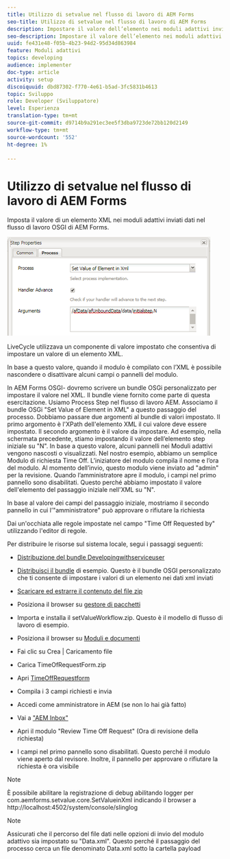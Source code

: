 ```yaml
---
title: Utilizzo di setvalue nel flusso di lavoro di AEM Forms
seo-title: Utilizzo di setvalue nel flusso di lavoro di AEM Forms
description: Impostare il valore dell’elemento nei moduli adattivi inviati dati in AEM Forms OSGI
seo-description: Impostare il valore dell’elemento nei moduli adattivi inviati dati in AEM Forms OSGI
uuid: fe431e48-f05b-4b23-94d2-95d34d863984
feature: Moduli adattivi
topics: developing
audience: implementer
doc-type: article
activity: setup
discoiquuid: dbd87302-f770-4e61-b5ad-3fc5831b4613
topic: Sviluppo
role: Developer (Sviluppatore)
level: Esperienza
translation-type: tm+mt
source-git-commit: d9714b9a291ec3ee5f3dba9723de72bb120d2149
workflow-type: tm+mt
source-wordcount: '552'
ht-degree: 1%

---
```



# Utilizzo di setvalue nel flusso di lavoro di AEM Forms

Imposta il valore di un elemento XML nei moduli adattivi inviati dati nel flusso di lavoro OSGI di AEM Forms.

![SetValue](assets/setvalue.png)

LiveCycle utilizzava un componente di valore impostato che consentiva di impostare un valore di un elemento XML.

In base a questo valore, quando il modulo è compilato con l’XML è possibile nascondere o disattivare alcuni campi o pannelli del modulo.

In AEM Forms OSGI- dovremo scrivere un bundle OSGi personalizzato per impostare il valore nel XML. Il bundle viene fornito come parte di questa esercitazione.
Usiamo Process Step nel flusso di lavoro AEM. Associamo il bundle OSGi &quot;Set Value of Element in XML&quot; a questo passaggio del processo.
Dobbiamo passare due argomenti al bundle di valori impostato. Il primo argomento è l&#39;XPath dell&#39;elemento XML il cui valore deve essere impostato. Il secondo argomento è il valore da impostare.
Ad esempio, nella schermata precedente, stiamo impostando il valore dell’elemento step iniziale su &quot;N&quot;.
In base a questo valore, alcuni pannelli nei Moduli adattivi vengono nascosti o visualizzati.
Nel nostro esempio, abbiamo un semplice Modulo di richiesta Time Off. L’iniziatore del modulo compila il nome e l’ora del modulo. Al momento dell’invio, questo modulo viene inviato ad &quot;admin&quot; per la revisione. Quando l’amministratore apre il modulo, i campi nel primo pannello sono disabilitati. Questo perché abbiamo impostato il valore dell&#39;elemento del passaggio iniziale nell&#39;XML su &quot;N&quot;.

In base al valore dei campi del passaggio iniziale, mostriamo il secondo pannello in cui l’&quot;amministratore&quot; può approvare o rifiutare la richiesta

Dai un&#39;occhiata alle regole impostate nel campo &quot;Time Off Requested by&quot; utilizzando l&#39;editor di regole.

Per distribuire le risorse sul sistema locale, segui i passaggi seguenti:

* [Distribuzione del bundle Developingwithserviceuser](/help/forms/assets/common-osgi-bundles/DevelopingWithServiceUser.jar)

* [Distribuisci il bundle](/help/forms/assets/common-osgi-bundles/SetValueApp.core-1.0-SNAPSHOT.jar) di esempio. Questo è il bundle OSGI personalizzato che ti consente di impostare i valori di un elemento nei dati xml inviati

* [Scaricare ed estrarre il contenuto del file zip](assets/setvalueassets.zip)
* Posiziona il browser su [gestore di pacchetti](http://localhost:4502/crx/packmgr/index.jsp)
* Importa e installa il setValueWorkflow.zip. Questo è il modello di flusso di lavoro di esempio.
* Posiziona il browser su [Moduli e documenti](http://localhost:4502/aem/forms.html/content/dam/formsanddocuments)
* Fai clic su Crea | Caricamento file
* Carica TimeOfRequestForm.zip
* Apri [TimeOffRequestform](http://localhost:4502/content/dam/formsanddocuments/timeoffapplication/jcr:content?wcmmode=disabled)
* Compila i 3 campi richiesti e invia
* Accedi come amministratore in AEM (se non lo hai già fatto)
* Vai a [&quot;AEM Inbox&quot;](http://localhost:4502/aem/inbox)
* Apri il modulo &quot;Review Time Off Request&quot; (Ora di revisione della richiesta)
* I campi nel primo pannello sono disabilitati. Questo perché il modulo viene aperto dal revisore. Inoltre, il pannello per approvare o rifiutare la richiesta è ora visibile

>[!NOTE]
>
>È possibile abilitare la registrazione di debug abilitando logger per
>com.aemforms.setvalue.core.SetValueinXml
>indicando il browser a http://localhost:4502/system/console/slinglog

>[!NOTE]
>
>Assicurati che il percorso del file dati nelle opzioni di invio del modulo adattivo sia impostato su &quot;Data.xml&quot;. Questo perché il passaggio del processo cerca un file denominato Data.xml sotto la cartella payload
